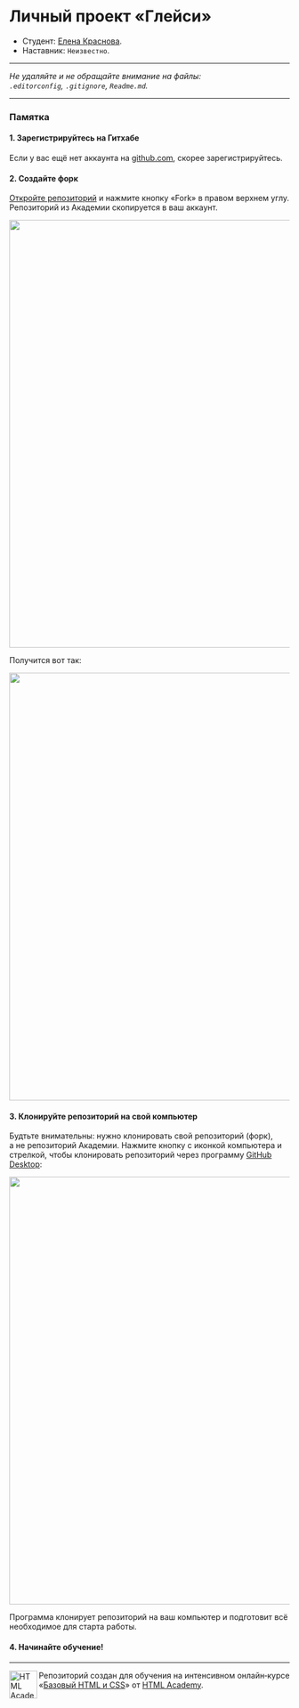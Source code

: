 # Личный проект «Глейси»

* Студент: [Елена Краснова](https://htmlacademy.ru/profile/id153542).
* Наставник: `Неизвестно`.

---

_Не удаляйте и не обращайте внимание на файлы:_<br>
_`.editorconfig`, `.gitignore`, `Readme.md`._

---

### Памятка

#### 1. Зарегистрируйтесь на Гитхабе

Если у вас ещё нет аккаунта на [github.com](https://github.com/join), скорее зарегистрируйтесь.

#### 2. Создайте форк

[Откройте репозиторий](https://github.com/htmlacademy-htmlcss/153542-gllacy) и нажмите кнопку «Fork» в правом верхнем углу. Репозиторий из Академии скопируется в ваш аккаунт.

<img width="769" alt="" src="https://cloud.githubusercontent.com/assets/10909/12391926/4aaa72b0-bdfc-11e5-9324-e0597e8e0084.jpg">

Получится вот так:

<img width="769" alt="" src="https://cloud.githubusercontent.com/assets/10909/12391927/4ad24f1a-bdfc-11e5-83e9-eb692950a6e5.jpg">

#### 3. Клонируйте репозиторий на свой компьютер

Будтьте внимательны: нужно клонировать свой репозиторий (форк), а не репозиторий Академии. Нажмите кнопку с иконкой компьютера и стрелкой, чтобы клонировать репозиторий через программу [GitHub Desktop](https://desktop.github.com):

<img width="769" alt="" src="https://cloud.githubusercontent.com/assets/10909/12391902/17d49924-bdfc-11e5-8864-05fbcbddbb90.jpg">

Программа клонирует репозиторий на ваш компьютер и подготовит всё необходимое для старта работы.

#### 4. Начинайте обучение!

---

<a href="https://htmlacademy.ru/intensive"><img align="left" width="50" height="50" alt="HTML Academy" src="https://up.htmlacademy.ru/static/img/intensive/htmlcss/logo-for-github.svg"></a>

Репозиторий создан для обучения на интенсивном онлайн‑курсе «[Базовый HTML и CSS](https://htmlacademy.ru/intensive)» от [HTML Academy](https://htmlacademy.ru).
